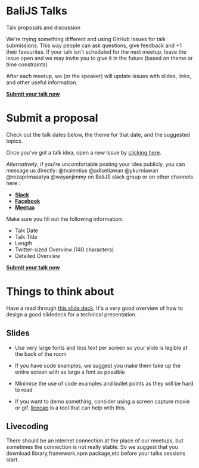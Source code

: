 # BaliJS Talks
Talk proposals and discussion

We're trying something different and using GitHub Issues for talk submissions. This way people can ask questions, give feedback and +1 their favourites. If your talk isn't scheduled for the next meetup, leave the issue open and we may invite you to give it in the future (based on theme or time constraints)

After each meetup, we (or the speaker) will update issues with slides, links, and other useful information.

[**Submit your talk now**](https://github.com/balijs/talks/issues/new)

# Submit a proposal

Check out the talk dates below, the theme for that date, and the suggested topics.

Once you've got a talk idea, open a new Issue by [clicking here](https://github.com/balijs/talks/issues/new).

_Alternatively_, if you're uncomfortable posting your idea publicly, you can message us directly: @tvalentius @adisetiawan @ykurniawan @rezaprimasatya @wayanjimmy on BaliJS slack group or on other channels here :
* [**Slack**](https://balijs.herokuapp.com)
* [**Facebook**](https://www.facebook.com/BaliJS/)
* [**Meetup**](https://www.meetup.com/balijs/)

Make sure you fill out the following information:

* Talk Date 
* Talk Title
* Length
* Twitter-sized Overview (140 characters)
* Detailed Overview

[**Submit your talk now**](https://github.com/balijs/talks/issues/new)

# Things to think about

Have a read through [this slide deck](http://www.slideshare.net/LookAtMySlides/codeware). It's a very good overview of how to design a good slidedeck for a technical presentation.

## Slides

* Use very large fonts and less text per screen so your slide is legible at the back of the room

* If you have code examples, we suggest you make them take up the entire screen with as large a font as possible

* Minimise the use of code examples and bullet points as they will be hard to read

* If you want to demo something, consider using a screen capture movie or gif. [licecap](http://www.cockos.com/licecap) is a tool that can help with this.

## Livecoding

There should be an internet connection at the place of our meetups, but sometimes the connection is not really stable. So we suggest that you download library,framework,npm package,etc before your talks sessions start.
